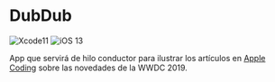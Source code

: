 # DubDub

![Xcode11](https://img.shields.io/badge/Xcode-11-blue.svg) ![iOS 13](https://img.shields.io/badge/iOS-13-red.svg)

App que servirá de hilo conductor para ilustrar los artículos en [Apple Coding](https://applecoding.com/) sobre las novedades de la WWDC 2019.
